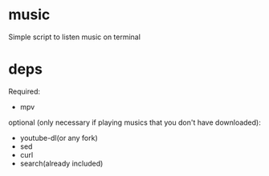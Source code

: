 # music
Simple script to listen music on terminal

# deps
Required:
- mpv

optional (only necessary if playing musics that you don't have downloaded):
- youtube-dl(or any fork)
- sed 
- curl 
- search(already included)
